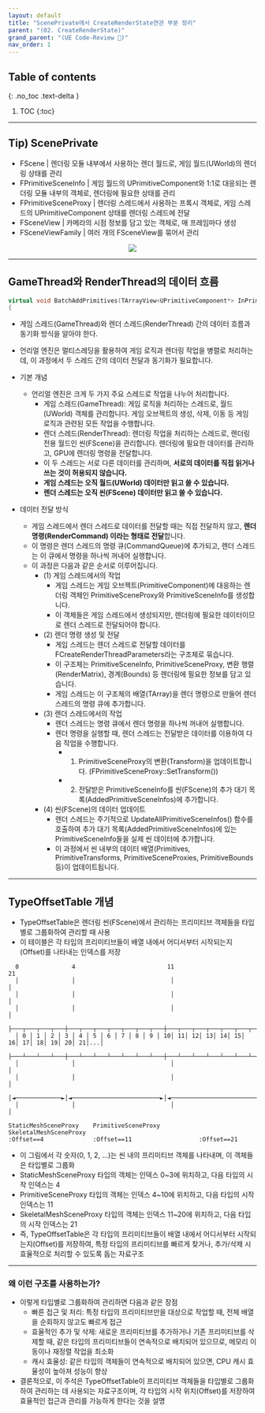 ```yaml
---
layout: default
title: "ScenePrivate에서 CreateRenderState연관 부분 정리"
parent: "(02. CreateRenderState)"
grand_parent: "(UE Code-Review 🐳)"
nav_order: 1
---
```


## Table of contents
{: .no_toc .text-delta }

1. TOC
{:toc}

---

## Tip) ScenePrivate

* FScene | 렌더링 모듈 내부에서 사용하는 렌더 월드로, 게임 월드(UWorld)의 렌더링 상태를 관리
* FPrimitiveSceneInfo | 게임 월드의 UPrimitiveComponent와 1:1로 대응되는 렌더링 모듈 내부의 객체로, 렌더링에 필요한 상태를 관리
* FPrimitiveSceneProxy | 렌더링 스레드에서 사용하는 프록시 객체로, 게임 스레드의 UPrimitiveComponent 상태를 렌더링 스레드에 전달
* FSceneView | 카메라의 시점 정보를 담고 있는 객체로, 매 프레임마다 생성
* FSceneViewFamily | 여러 개의 FSceneView를 묶어서 관리

<p align="center">
  <img src="https://taehyungs-programming-blog.github.io/blog/assets/images/unreal_review_ver3/basic/02.02_01.png"/>
</p>


---

## GameThread와 RenderThread의 데이터 흐름

```cpp
virtual void BatchAddPrimitives(TArrayView<UPrimitiveComponent*> InPrimitives) override
{
```

* 게임 스레드(GameThread)와 렌더 스레드(RenderThread) 간의 데이터 흐름과 동기화 방식을 알아야 한다. 
* 언리얼 엔진은 멀티스레딩을 활용하여 게임 로직과 렌더링 작업을 병렬로 처리하는데, 이 과정에서 두 스레드 간의 데이터 전달과 동기화가 필요합니다.

* 기본 개념
    * 언리얼 엔진은 크게 두 가지 주요 스레드로 작업을 나누어 처리합니다.
        * 게임 스레드(GameThread): 게임 로직을 처리하는 스레드로, 월드(UWorld) 객체를 관리합니다. 게임 오브젝트의 생성, 삭제, 이동 등 게임 로직과 관련된 모든 작업을 수행합니다.
        * 렌더 스레드(RenderThread): 렌더링 작업을 처리하는 스레드로, 렌더링 전용 월드인 씬(FScene)을 관리합니다. 렌더링에 필요한 데이터를 관리하고, GPU에 렌더링 명령을 전달합니다.
        * 이 두 스레드는 서로 다른 데이터를 관리하며, **서로의 데이터를 직접 읽거나 쓰는 것이 허용되지 않습니다.**
        * **게임 스레드는 오직 월드(UWorld) 데이터만 읽고 쓸 수 있습니다.**
        * **렌더 스레드는 오직 씬(FScene) 데이터만 읽고 쓸 수 있습니다.**

* 데이터 전달 방식
    * 게임 스레드에서 렌더 스레드로 데이터를 전달할 때는 직접 전달하지 않고, **렌더 명령(RenderCommand) 이라는 형태로 전달**합니다. 
    * 이 명령은 렌더 스레드의 명령 큐(CommandQueue)에 추가되고, 렌더 스레드는 이 큐에서 명령을 하나씩 꺼내어 실행합니다.
    * 이 과정은 다음과 같은 순서로 이루어집니다.
        * (1) 게임 스레드에서의 작업
            * 게임 스레드는 게임 오브젝트(PrimitiveComponent)에 대응하는 렌더링 객체인 PrimitiveSceneProxy와 PrimitiveSceneInfo를 생성합니다.
            * 이 객체들은 게임 스레드에서 생성되지만, 렌더링에 필요한 데이터이므로 렌더 스레드로 전달되어야 합니다.
        * (2) 렌더 명령 생성 및 전달
            * 게임 스레드는 렌더 스레드로 전달할 데이터를 FCreateRenderThreadParameters라는 구조체로 묶습니다.
            * 이 구조체는 PrimitiveSceneInfo, PrimitiveSceneProxy, 변환 행렬(RenderMatrix), 경계(Bounds) 등 렌더링에 필요한 정보를 담고 있습니다.
            * 게임 스레드는 이 구조체의 배열(TArray<FCreateRenderThreadParameters>)을 렌더 명령으로 만들어 렌더 스레드의 명령 큐에 추가합니다.
        * (3) 렌더 스레드에서의 작업
            * 렌더 스레드는 명령 큐에서 렌더 명령을 하나씩 꺼내어 실행합니다.
            * 렌더 명령을 실행할 때, 렌더 스레드는 전달받은 데이터를 이용하여 다음 작업을 수행합니다.
                * 1. PrimitiveSceneProxy의 변환(Transform)을 업데이트합니다. (FPrimitiveSceneProxy::SetTransform())
                * 2. 전달받은 PrimitiveSceneInfo를 씬(FScene)의 추가 대기 목록(AddedPrimitiveSceneInfos)에 추가합니다.
        * (4) 씬(FScene)의 데이터 업데이트
            * 렌더 스레드는 주기적으로 UpdateAllPrimitiveSceneInfos() 함수를 호출하여 추가 대기 목록(AddedPrimitiveSceneInfos)에 있는 PrimitiveSceneInfo들을 실제 씬 데이터에 추가합니다.
            * 이 과정에서 씬 내부의 데이터 배열(Primitives, PrimitiveTransforms, PrimitiveSceneProxies, PrimitiveBounds 등)이 업데이트됩니다.

---

## TypeOffsetTable 개념

* TypeOffsetTable은 렌더링 씬(FScene)에서 관리하는 프리미티브 객체들을 타입별로 그룹화하여 관리할 때 사용 
* 이 테이블은 각 타입의 프리미티브들이 배열 내에서 어디서부터 시작되는지(Offset)를 나타내는 인덱스를 저장

```
  0               4                          11                                          21    
  │               │                           │                                           │    
  │               │                           │                                           │    
  │               │                           │                                           │    
  ├───┬───┬───┬───┼───┬───┬───┬───┬───┬───┬───┼───┬───┬───┬───┬───┬───┬───┬───┬───┬───┬───┼───┐
  │ 0 │ 1 │ 2 │ 3 │ 4 │ 5 │ 6 │ 7 │ 8 │ 9 │ 10│ 11│ 12│ 13│ 14│ 15│ 16│ 17│ 18│ 19│ 20│ 21│...│
  ├───┴───┴───┴───┼───┴───┴───┴───┴───┴───┴───┼───┴───┴───┴───┴───┴───┴───┴───┴───┴───┴───┼───┘
  │               │                           │                                           │    
  │               │                           │                                           │    
  │◄─────────────►│◄─────────────────────────►│◄─────────────────────────────────────────►│    
  │               │                           │                                           │    
                                                                                              
StaticMeshSceneProxy    PrimitiveSceneProxy           SkeletalMeshSceneProxy                   
:Offset==4              :Offset==11                   :Offset==21                              
```

* 이 그림에서 각 숫자(0, 1, 2, ...)는 씬 내의 프리미티브 객체를 나타내며, 이 객체들은 타입별로 그룹화
* StaticMeshSceneProxy 타입의 객체는 인덱스 0~3에 위치하고, 다음 타입의 시작 인덱스는 4
* PrimitiveSceneProxy 타입의 객체는 인덱스 4~10에 위치하고, 다음 타입의 시작 인덱스는 11
* SkeletalMeshSceneProxy 타입의 객체는 인덱스 11~20에 위치하고, 다음 타입의 시작 인덱스는 21
* 즉, TypeOffsetTable은 각 타입의 프리미티브들이 배열 내에서 어디서부터 시작되는지(Offset)를 저장하여, 특정 타입의 프리미티브를 빠르게 찾거나, 추가/삭제 시 효율적으로 처리할 수 있도록 돕는 자료구조   

---

### 왜 이런 구조를 사용하는가?

* 이렇게 타입별로 그룹화하여 관리하면 다음과 같은 장점
    * 빠른 접근 및 처리: 특정 타입의 프리미티브만을 대상으로 작업할 때, 전체 배열을 순회하지 않고도 빠르게 접근
    * 효율적인 추가 및 삭제: 새로운 프리미티브를 추가하거나 기존 프리미티브를 삭제할 때, 같은 타입의 프리미티브들이 연속적으로 배치되어 있으므로, 메모리 이동이나 재정렬 작업을 최소화
    * 캐시 효율성: 같은 타입의 객체들이 연속적으로 배치되어 있으면, CPU 캐시 효율성이 높아져 성능이 향상
* 결론적으로, 이 주석은 TypeOffsetTable이 프리미티브 객체들을 타입별로 그룹화하여 관리하는 데 사용되는 자료구조이며, 각 타입의 시작 위치(Offset)를 저장하여 효율적인 접근과 관리를 가능하게 한다는 것을 설명


